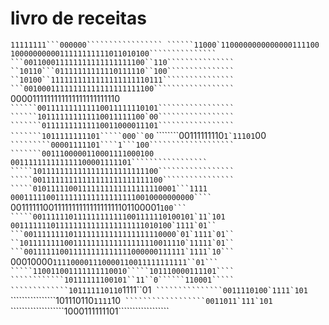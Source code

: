 # livro de receitas
````````````````11111111```000000`````````````````
``````11000`1100000000000000111100````````````````
````1000000000011111111111011010100```````````````
```001100011111111111111111100``110```````````````
``10110```01111111111110111110``100```````````````
``10100``1111111111111111111110111````````````````
```00100011111111111111111111100``````````````````
````0000111111111111111111111110``````````````````
``````001111111111110011111110101`````````````````
``````101111111111110011111100`00`````````````````
```````01111111111110011000011101`````````````````
```````1011111111101`````000``00``````````````````
````````00111111110``1`11101``00``````````````````
`````````00001111101````1```100```````````````````
```````0011100000110001111000100``````````````````
``````001111111111111100001111101`````````````````
`````1011111111111111111111111100`````````````````
`````00111111111111111111111111100````````````````
`````01011111001111111111111111110001```1111``````
`````00011111001111111111111111110010000000000````
`````0011111100111111111111111111101100001``100```
`````001111110111111111111001111110100101`11`101``
````001111111011111111111111111111010100`1111`01``
```0011111111011111111111111111110000`01`1111`01``
``1011111111001111111111111111110011110`11111`01``
```001111110011111111111111000000111111`1111`10```
````00010000`111100001110000110011111111111``01```
`````110011001111111110010`````101110000111101````
````````````10111111100101``11``0``````110001`````
`````````````101111110110`1111``01````````````````
```````````````0011110100`1111`101````````````````
````````````````101110110`1111`10`````````````````
``````````````````0011011`111`101`````````````````
```````````````````1000111111101``````````````````
